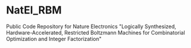 # NatEl_RBM
Public Code Repository for Nature Electronics "Logically Synthesized, Hardware-Accelerated, Restricted Boltzmann Machines for Combinatorial Optimization and Integer Factorization"
